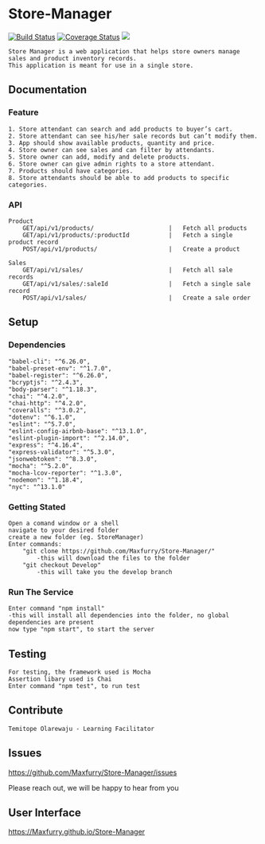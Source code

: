 # Store-Manager
[![Build Status](https://travis-ci.org/Maxfurry/Store-Manager.svg?branch=Develop)](https://travis-ci.org/Maxfurry/Store-Manager>) [![Coverage Status](https://coveralls.io/repos/github/Maxfurry/Store-Manager/badge.svg?branch=Develop)](https://coveralls.io/github/Maxfurry/Store-Manager?branch=Develop) <a href="https://codeclimate.com/github/Maxfurry/Store-Manager/maintainability"><img src="https://api.codeclimate.com/v1/badges/08a20e60d17f15e9eaeb/maintainability" /></a>

    Store Manager is a web application that helps store owners manage 
    sales and product inventory records. 
    This application is meant for use in a single store.

## Documentation

### Feature
    1. Store attendant can search and add products to buyer’s cart.
    2. Store attendant can see his/her sale records but can’t modify them.
    3. App should show available products, quantity and price.
    4. Store owner can see sales and can filter by attendants.
    5. Store owner can add, modify and delete products.
    6. Store owner can give admin rights to a store attendant.
    7. Products should have categories.
    8. Store attendants should be able to add products to specific categories.

### API
    Product
        GET/api/v1/products/                     |   Fetch all products
        GET/api/v1/products/:productId           |   Fetch a single product record
        POST/api/v1/products/                    |   Create a product

    Sales
        GET/api/v1/sales/                        |   Fetch all sale records
        GET/api/v1/sales/:saleId                 |   Fetch a single sale record
        POST/api/v1/sales/                       |   Create a sale order
    

## Setup

### Dependencies
    "babel-cli": "^6.26.0",
    "babel-preset-env": "^1.7.0",
    "babel-register": "^6.26.0",
    "bcryptjs": "^2.4.3",
    "body-parser": "^1.18.3",
    "chai": "^4.2.0",
    "chai-http": "^4.2.0",
    "coveralls": "^3.0.2",
    "dotenv": "^6.1.0",
    "eslint": "^5.7.0",
    "eslint-config-airbnb-base": "^13.1.0",
    "eslint-plugin-import": "^2.14.0",
    "express": "^4.16.4",
    "express-validator": "^5.3.0",
    "jsonwebtoken": "^8.3.0",
    "mocha": "^5.2.0",
    "mocha-lcov-reporter": "^1.3.0",
    "nodemon": "^1.18.4",
    "nyc": "^13.1.0"

### Getting Stated
    Open a comand window or a shell
    navigate to your desired folder
    create a new folder (eg. StoreManager)
    Enter commands:
        "git clone https://github.com/Maxfurry/Store-Manager/"
            -this will download the files to the folder
        "git checkout Develop"
            -this will take you the develop branch

### Run The Service
    Enter command "npm install"
    -this will install all dependencies into the folder, no global dependencies are present
    now type "npm start", to start the server 

## Testing
    For testing, the framework used is Mocha 
    Assertion libary used is Chai
    Enter command "npm test", to run test

## Contribute
    Temitope Olarewaju - Learning Facilitator 

## Issues
https://github.com/Maxfurry/Store-Manager/issues

Please reach out, we will be happy to hear from you

## User Interface
https://Maxfurry.github.io/Store-Manager

